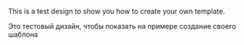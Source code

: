 This is a test design to show you how to create your own template.

Это тестовый дизайн, чтобы показать на примере создание своего шаблона
